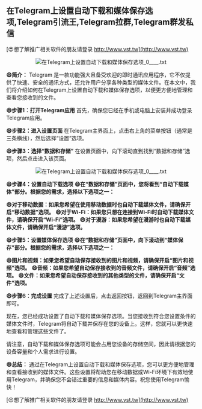## **在Telegram上设置自动下载和媒体保存选项,Telegram引流王,Telegram拉群,Telegram群发私信**

[😍想了解推广相关软件的朋友请登录 http://www.vst.tw](http://www.vst.tw)

 <center><img src="https://vst.tw/MP4/tuiguang/png/3.png" alt="在Telegram上设置自动下载和媒体保存选项_0____.txt"></center>

**😄简介：**
Telegram 是一款功能强大且备受欢迎的即时通讯应用程序，它不仅提供了快速、安全的通讯方式，还允许用户分享各种类型的媒体文件。在本文中，我们将介绍如何在Telegram上设置自动下载和媒体保存选项，以便更方便地管理和查看您接收到的文件。

**😄步骤1：打开Telegram应用**
首先，确保您已经在手机或电脑上安装并成功登录Telegram应用。

**😄步骤2：进入设置页面**
在Telegram主界面上，点击右上角的菜单按钮（通常是三条横线），然后选择“设置”选项。

**😄步骤3：选择“数据和存储”**
在设置页面中，向下滚动直到找到“数据和存储”选项，然后点击进入该页面。

 <center><img src="https://vst.tw/MP4/tuiguang/png/6.png" alt="在Telegram上设置自动下载和媒体保存选项_0____.txt"></center>

**😄步骤4：设置自动下载选项**
**😄在“数据和存储”页面中，您将看到“自动下载媒体”部分。根据您的需求，选择以下选项之一：**

**😄对于移动数据：如果您希望在使用移动数据时也自动下载媒体文件，请确保开启“移动数据”选项。**
**😄对于Wi-Fi：如果您只想在连接到Wi-Fi时自动下载媒体文件，请确保开启“Wi-Fi”选项。**
**😄对于漫游：如果您希望在漫游时也自动下载媒体文件，请确保开启“漫游”选项。**

**😄步骤5：设置媒体保存选项**
**😄在“数据和存储”页面中，向下滚动到“媒体保存”部分。根据您的需求，选择以下选项之一：**

**😄图片和视频：如果您希望自动保存接收到的图片和视频，请确保开启“图片和视频”选项。**
**😄音频：如果您希望自动保存接收到的音频文件，请确保开启“音频”选项。**
**😄文件：如果您希望自动保存接收到的其他类型的文件，请确保开启“文件”选项。**

**😄步骤6：完成设置**
完成了上述设置后，点击返回按钮，返回到Telegram主界面即可。

现在，您已经成功设置了自动下载和媒体保存选项。当您接收到符合您设置条件的媒体文件时，Telegram将自动下载并保存在您的设备上。这样，您就可以更快速地查看和管理这些文件了。

请注意，自动下载和媒体保存选项可能会占用您设备的存储空间，因此请根据您的设备容量和个人需求进行设置。

**😄总结：**
通过在Telegram上设置自动下载和媒体保存选项，您可以更方便地管理和查看接收到的媒体文件。这些设置将帮助您在移动数据或Wi-Fi环境下有效地使用Telegram，并确保您不会错过重要的信息和媒体内容。祝您使用Telegram愉快！

[😍想了解推广相关软件的朋友请登录 http://www.vst.tw](http://www.vst.tw)



